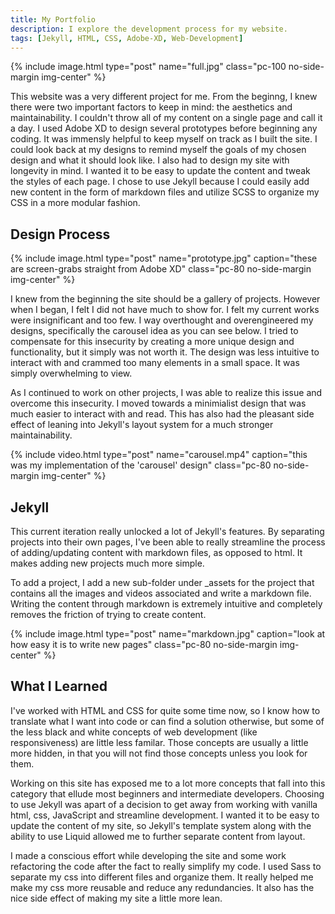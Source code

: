 ```yaml
---
title: My Portfolio
description: I explore the development process for my website.
tags: [Jekyll, HTML, CSS, Adobe-XD, Web-Development]
---
```


{% include image.html type="post" name="full.jpg" class="pc-100 no-side-margin img-center" %}

This website was a very different project for me. From the beginng, I knew there were two important factors to keep in mind: the aesthetics and maintainability. I couldn't throw all of my content on a single page and call it a day. I used Adobe XD to design several prototypes before beginning any coding. It was immensly helpful to keep myself on track as I built the site. I could look back at my designs to remind myself the goals of my chosen design and what it should look like. I also had to design my site with longevity in mind. I wanted it to be easy to update the content and tweak the styles of each page. I chose to use Jekyll because I could easily add new content in the form of markdown files and utilize SCSS to organize my CSS in a more modular fashion.

## Design Process

{% include image.html type="post" name="prototype.jpg" caption="these are screen-grabs straight from Adobe XD" class="pc-80 no-side-margin img-center" %}

I knew from the beginning the site should be a gallery of projects. However when I began, I felt I did not have much to show for. I felt my current works were insignificant and too few. I way overthought and overengineered my designs, specifically the carousel idea as you can see below. I tried to compensate for this insecurity by creating a more unique design and functionality, but it simply was not worth it. The design was less intuitive to interact with and crammed too many elements in a small space. It was simply overwhelming to view.

As I continued to work on other projects, I was able to realize this issue and overcome this insecurity. I moved towards a minimialist design that was much easier to interact with and read. This has also had the pleasant side effect of leaning into Jekyll's layout system for a much stronger maintainability.

{% include video.html type="post" name="carousel.mp4" caption="this was my implementation of the 'carousel' design" class="pc-80 no-side-margin img-center" %}

## Jekyll

This current iteration really unlocked a lot of Jekyll's features. By separating projects into their own pages, I've been able to really streamline the process of adding/updating content with markdown files, as opposed to html. It makes adding new projects much more simple.

To add a project, I add a new sub-folder under \_assets for the project that contains all the images and videos associated and write a markdown file. Writing the content through markdown is extremely intuitive and completely removes the friction of trying to create content.

{% include image.html type="post" name="markdown.jpg" caption="look at how easy it is to write new pages" class="pc-80 no-side-margin img-center" %}

## What I Learned

I've worked with HTML and CSS for quite some time now, so I know how to translate what I want into code or can find a solution otherwise, but some of the less black and white concepts of web development (like responsiveness) are little less familar. Those concepts are usually a little more hidden, in that you will not find those concepts unless you look for them.

Working on this site has exposed me to a lot more concepts that fall into this category that ellude most beginners and intermediate developers. Choosing to use Jekyll was apart of a decision to get away from working with vanilla html, css, JavaScript and streamline development. I wanted it to be easy to update the content of my site, so Jekyll's template system along with the ability to use Liquid allowed me to further separate content from layout.

I made a conscious effort while developing the site and some work refactoring the code after the fact to really simplify my code. I used Sass to separate my css into different files and organize them. It really helped me make my css more reusable and reduce any redundancies. It also has the nice side effect of making my site a little more lean.
